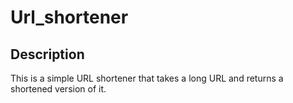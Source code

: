 # Url_shortener

## Description
This is a simple URL shortener that takes a long URL and returns a shortened version of it.
